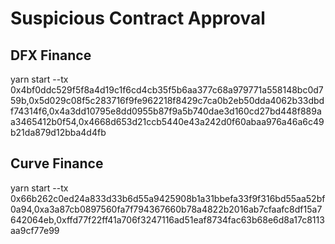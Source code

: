 # Suspicious Contract Approval

## DFX Finance

yarn start --tx 0x4bf0ddc529f5f8a4d19c1f6cd4cb35f5b6aa377c68a979771a558148bc0d759b,0x5d029c08f5c283716f9fe962218f8429c7ca0b2eb50dda4062b33dbdf74314f6,0x4a3dd10795e8dd0955b87f9a5b740dae3d160cd27bd448f889aa3465412b0f54,0x4668d653d21ccb5440e43a242d0f60abaa976a46a6c49b21da879d12bba4d4fb

## Curve Finance

yarn start --tx 0x66b262c0ed24a833d33b6d55a9425908b1a31bbefa33f9f316bd55aa52bf0a94,0xa3a87cb0897560fa7f794367660b78a4822b2016ab7cfaafc8df15a7642064eb,0xffd77f22ff41a706f3247116ad51eaf8734fac63b68e6d8a17c8113aa9cf77e99